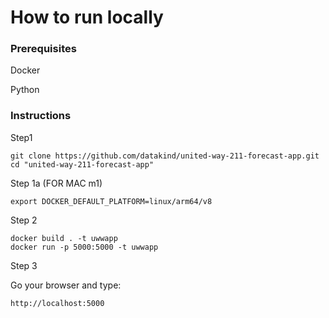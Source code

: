 # How to run locally

### Prerequisites

Docker

Python

### Instructions

Step1

```
git clone https://github.com/datakind/united-way-211-forecast-app.git
cd "united-way-211-forecast-app"
```

Step 1a (FOR MAC m1)

```
export DOCKER_DEFAULT_PLATFORM=linux/arm64/v8
```

Step 2

```
docker build . -t uwwapp
docker run -p 5000:5000 -t uwwapp
```

Step 3

Go your browser and type:

```
http://localhost:5000
```
